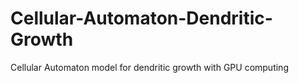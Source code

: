 # Cellular-Automaton-Dendritic-Growth
Cellular Automaton model for dendritic growth with GPU computing
